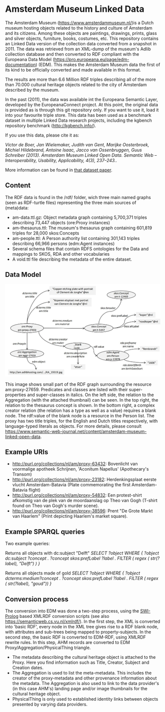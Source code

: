 # Amsterdam Museum Linked Data

The Amsterdam Museum (https://www.amsterdammuseum.nl/)is a Dutch museum hosting objects related to the history and culture of Amsterdam and its citizens. Among
these objects are paintings, drawings, prints, glass and silver objects, furniture, books, costumes, etc. This repository contains an Linked Data version of the collection data converted from a snapshot in 2011. The data was retrieved from an XML-dump of the museum's Adlib collection database and then converted to RDF compliant with the Europeana Data Model (https://pro.europeana.eu/page/edm-documentation) (EDM). This makes the Amsterdam Museum data the first of its kind to be officially converted and made available in this format.

The results are more than 6.6 Million RDF triples describing all of the more than 70.000 cultural heritage objects related to the city of Amsterdam described by the museum.

In the past (2011), the data was available int the Europeana Semantic Layer, developed by the EuropeanaConnect project. At this point, the original data is provided as is through this git repository only. If you want to use it, load it into your favourite triple store. This data has been used as a benchmark dataset in multiple Linked Data research projects, including the kgbench repository benchmark (http://kgbench.info/).

If you use this data, please cite it as:

*Victor de Boer, Jan Wielemaker, Judith van Gent, Marijke Oosterbroek, Michiel Hildebrand, Antoine Isaac, Jacco van Ossenbruggen, Guus Schreiber (2013). Amsterdam Museum Linked Open Data. Semantic Web – Interoperability, Usability, Applicability, 4(3), 237–243..* 

More information can be found in [that dataset paper](https://www.semantic-web-journal.net/content/amsterdam-museum-linked-open-data).

## Content
The RDF data is found in the /rdf/ folder, wich three main named graphs (seen as RDF-turtle files) representing the three main sources of (meta)data: 
- am-data.ttl.gz: Object metadata graph containing 5,700,371 triples describing 73,447 objects (ore:Proxy instances)
- am-thesaurus.ttl: The museum's thesaurus graph containing 601,819 triples for 28,000 skos:Concepts 
- am-people.ttl: A Person authority list containing 301,143 triples describing 66,966 persons (edm:Agent instances) 
- Several schema files that contain RDFS ontologies for the Data and mappings to SKOS, RDA and other vocabularies
- A void.ttl file describing the metadata of the entire dataset.


## Data Model
![A visualisation of a small part of the RDF graph surrounding the resource am:proxy-27659.](www/images/data_visualisation.jpg)

This image shows small part of the RDF graph surrounding the resource am:proxy-27659. Predicates and classes are listed with their super-properties and super-classes in italics. On the left side, the relation to the Aggregation (with the attached thumbnail) can be seen. In the top right, the relation to the thesaurus concept is shown. In the bottom right, a complex creator relation (the relation has a type as well as a value) requires a blank node. The rdf:value of the blank node is a resource in the Person list. The proxy has two title triples, for the English and Dutch titles respectively, with language-typed literals as objects.
For more details, please consult https://www.semantic-web-journal.net/content/amsterdam-museum-linked-open-data.

## Example URIs

- http://purl.org/collections/nl/am/proxy-63432: Bovenlicht van voormalige apotheek Schrijnen, 'Aconitum Napellus' (Apothecary's Transom)
- http://purl.org/collections/nl/am/proxy-23182: Herdenkingsplaat eerste vlucht Amsterdam-Batavia (Plate commemorating the first Amsterdam-Batavia flight)
- http://purl.org/collections/nl/am/proxy-54832: Een protest-shirt afkomstig van de plek van de moordaanslag op Theo van Gogh (T-shirt found on Theo van Gogh's murder scene).
- http://purl.org/collections/nl/am/proxy-38596: Prent "De Grote Markt van Haarlem" (Print depicting Haarlem's market square).

## Example SPARQL queries

Two example queries:

Returns all objects with dc:subject "Delft"
*SELECT ?object WHERE { ?object dc:subject ?concept . ?concept skos:prefLabel ?label . FILTER ( regex ( str(?label), "Delft") ) }*

Returns all objects made of gold 
*SELECT ?object WHERE { ?object dcterms:medium?concept . ?concept skos:prefLabel ?label . FILTER ( regex ( str(?label), "goud")) }*

## Conversion process
The conversion into EDM was done a two-step process, using the [SWI-Prolog](http://swi-prolog.org) based XMLRDF conversion scripts (see also https://semanticweb.cs.vu.nl/xmlrdf/). In the first step, the XML is converted into 'basic RDF', every node in the XML tree gives rise to a RDF blank node, with attributes and sub-trees being mapped to property-subjects. In the second step, the basic RDF is converted to EDM-RDF, using XMLRDF rewrite rules. In this step, AHM records are converted to EDM Proxy/Aggregation/PhysicalThing triangle.

- The metadata describing the cultural heritage object is attached to the Proxy. Here you find information such as Title, Creator, Subject and Creation dates.
- The Aggregation is used to list the meta-metadata. This includes the creator of the proxy-metadata and other provenance information about the metadata. The Aggregation is also used to link to the data provider's (in this case AHM's) landing page and/or image thumbnails for the cultural heritage object.
- PhysicalThing is only used to established identity links between objects presented by varying data providers.
